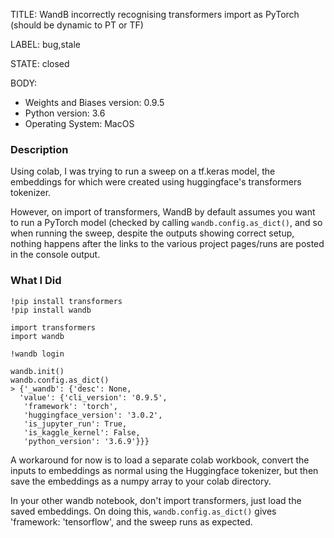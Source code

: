TITLE:
WandB incorrectly recognising transformers import as PyTorch (should be dynamic to PT or TF)

LABEL:
bug,stale

STATE:
closed

BODY:

* Weights and Biases version: 0.9.5
* Python version: 3.6
* Operating System: MacOS

### Description
Using colab, I was trying to run a sweep on a tf.keras model, the embeddings for which were created using huggingface's transformers tokenizer.

However, on import of transformers, WandB by default assumes you want to run a PyTorch model (checked by calling `wandb.config.as_dict()`, and so when running the sweep, despite the outputs showing correct setup, nothing happens after the links to the various project pages/runs are posted in the console output. 


### What I Did
```
!pip install transformers
!pip install wandb

import transformers
import wandb

!wandb login

wandb.init()
wandb.config.as_dict()
> {'_wandb': {'desc': None,
  'value': {'cli_version': '0.9.5',
   'framework': 'torch',
   'huggingface_version': '3.0.2',
   'is_jupyter_run': True,
   'is_kaggle_kernel': False,
   'python_version': '3.6.9'}}}
```

A workaround for now is to load a separate colab workbook, convert the inputs to embeddings as normal using the Huggingface tokenizer, but then save the embeddings as a numpy array to your colab directory.

In your other wandb notebook, don't import transformers, just load the saved embeddings. On doing this, `wandb.config.as_dict()` gives 'framework: 'tensorflow', and the sweep runs as expected. 



